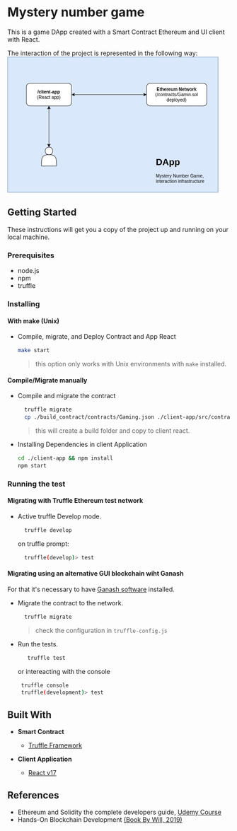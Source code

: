# Mystery number game

This is a game DApp created with a Smart Contract Ethereum and UI client with React.

The interaction of the project is represented in the following way:
![Mystery Number Diagram](./.doc/mystery_number_diagram.png)

## Getting Started

These instructions will get you a copy of the project up and running on your local machine.

### Prerequisites

- node.js
- npm
- truffle

### Installing

#### With make (Unix)

- Compile, migrate, and Deploy Contract and App React

  ```bash
  make start
  ```

  > this option only works with Unix environments with `make` installed.

#### Compile/Migrate manually

- Compile and migrate the contract

  ```bash
    truffle migrate
    cp ./build_contract/contracts/Gaming.json ./client-app/src/contracts-api/artifacts/Gaming.json
  ```

  > this will create a build folder and copy to client react.

- Installing Dependencies in client Application
  ```bash
  cd ./client-app && npm install
  npm start
  ```

### Running the test

#### Migrating with Truffle Ethereum test network

- Active truffle Develop mode.
  ```bash
    truffle develop
  ```
  on truffle prompt:
  ```bash
    truffle(develop)> test
  ```

#### Migrating using an alternative GUI blockchain wiht Ganash

For that it's necessary to have [Ganash software](https://www.trufflesuite.com/ganache) installed.

- Migrate the contract to the network.

  ```bash
    truffle migrate
  ```

  > check the configuration in `truffle-config.js`

- Run the tests.

  ```bash
     truffle test
  ```

  or intereacting with the console

  ```bash
   truffle console
   truffle(development)> test
  ```

## Built With

- **Smart Contract**

  - [Truffle Framework](https://www.trufflesuite.com/docs/truffle/overview)

- **Client Application**
  - [React v17](https://github.com/facebook/create-react-app)

## References

- Ethereum and Solidity the complete developers guide, [Udemy Course](https://www.udemy.com/course/ethereum-and-solidity-the-complete-developers-guide)
- Hands-On Blockchain Development [(Book By Will, 2019)](https://amzn.to/3699xh1)
